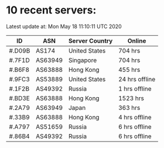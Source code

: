 # 10 recent servers:

Latest update at: Mon May 18 11:10:11 UTC 2020

| ID | ASN | Server Country | Online |
| -- | --- | -------------- | ------ |
| #.D09B | AS174 | United States | 704 hrs |
| #.7F1D | AS63949 | Singapore | 704 hrs |
| #.B6F8 | AS63888 | Hong Kong | 455 hrs |
| #.9FC3 | AS53889 | United States | 24 hrs offline |
| #.1F2B | AS49392 | Russia | 1 hrs offline |
| #.BD3E | AS63888 | Hong Kong | 1523 hrs |
| #.2A79 | AS63949 | Japan | 363 hrs |
| #.33B9 | AS63888 | Hong Kong | 4 hrs offline |
| #.A797 | AS51659 | Russia | 6 hrs offline |
| #.86B4 | AS49392 | Russia | 6 hrs offline |

